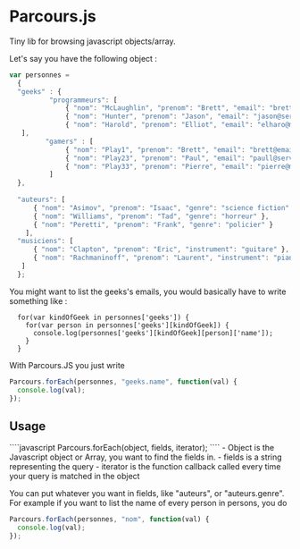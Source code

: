 Parcours.js
===========

Tiny lib for browsing javascript objects/array.

Let's say you have the following object : 

````javascript
var personnes =
  { 
  "geeks" : {
          "programmeurs": [
              { "nom": "McLaughlin", "prenom": "Brett", "email": "brett@email.com" },
              { "nom": "Hunter", "prenom": "Jason", "email": "jason@servlets.com" },
              { "nom": "Harold", "prenom": "Elliot", "email": "elharo@macfaq.com" }
   ],
         "gamers" : [
              { "nom": "Play1", "prenom": "Brett", "email": "brett@email.com" },
              { "nom": "Play23", "prenom": "Paul", "email": "paull@servlets.com" },
              { "nom": "Play33", "prenom": "Pierre", "email": "pierre@macfaq.com" }     
          ]
  },
    
  "auteurs": [
      { "nom": "Asimov", "prenom": "Isaac", "genre": "science fiction" },
      { "nom": "Williams", "prenom": "Tad", "genre": "horreur" },
      { "nom": "Peretti", "prenom": "Frank", "genre": "policier" }
    ],
  "musiciens": [
      { "nom": "Clapton", "prenom": "Eric", "instrument": "guitare" },
      { "nom": "Rachmaninoff", "prenom": "Laurent", "instrument": "piano" }
   ]
  };
````
You might want to list the geeks's emails, you would basically have to write something like : 
````javacsript
  for(var kindOfGeek in personnes['geeks']) {
    for(var person in personnes['geeks'][kindOfGeek]) {
      console.log(personnes['geeks'][kindOfGeek][person]['name']);
    }
  }
````
With Parcours.JS you just write 
````javascript 
Parcours.forEach(personnes, "geeks.name", function(val) {
  console.log(val);
});
````

<h2>Usage</h2>
````javascript
  Parcours.forEach(object, fields, iterator);
````
- Object is the Javascript object or Array, you want to find the fields in.
- fields is a string representing the query
- iterator is the function callback called every time your query is matched in the object

You can put whatever you want in fields, like "auteurs", or "auteurs.genre".
For example if you want to list the name of every person in persons, you do 
````javascript
Parcours.forEach(personnes, "nom", function(val) {
  console.log(val);
});
````
